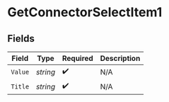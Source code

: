 # GetConnectorSelectItem1


## Fields

| Field              | Type               | Required           | Description        |
| ------------------ | ------------------ | ------------------ | ------------------ |
| `Value`            | *string*           | :heavy_check_mark: | N/A                |
| `Title`            | *string*           | :heavy_check_mark: | N/A                |
